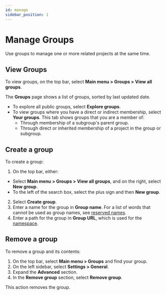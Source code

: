 ```yaml
---
id: manage
sidebar_position: 1
---
```


# Manage Groups

Use groups to manage one or more related projects at the same time.

## View Groups

To view groups, on the top bar, select **Main menu > Groups > View all groups**.

The **Groups** page shows a list of groups, sorted by last updated date.
* To explore all public groups, select **Explore groups**.
* To view groups where you have a direct or indirect membership, select **Your groups**. This tab shows groups that you are a member of:
  * Through membership of a subgroup's parent group.
  * Through direct or inherited membership of a project in the group or subgroup.

## Create a group

To create a group:
1. On the top bar, either:
  * Select **Main menu > Groups > View all groups**, and on the right, select **New group**.
  * To the left of the search box, select the plus sign and then **New group**.
2. Select **Create group**.
3. Enter a name for the group in **Group name**. For a list of words that cannot be used as group names, see [reserved names](../project/reserved_names).
4. Enter a path for the group in **Group URL**, which is used for the [namespace](../namespaces).

## Remove a group

To remove a group and its contents:
1. On the top bar, select **Main menu > Groups** and find your group.
2. On the left sidebar, select **Settings > General**.
3. Expand the **Advanced** section.
4. In the **Remove group** section, select **Remove group**.

This action removes the group.
